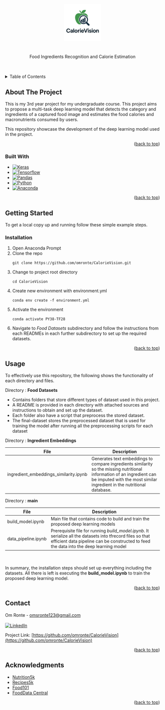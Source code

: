 <a name="readme-top"></a>

<!-- PROJECT LOGO -->
<br />
<div align="center">
  <a href="https://github.com/omronte/CalorieVision">
    <img src="images/CalorieVision.png" alt="Logo" width="180" height="120" style="object-fit: contain;"/>

  </a>

  <h1></h1>
  <p align="center">
    Food Ingredients Recognition and Calorie Estimation
    <br />
    <br />
  </p>
</div>
<br/>
<!-- TABLE OF CONTENTS -->
<details>
  <summary>Table of Contents</summary>
  <ol>
    <li>
      <a href="#about-the-project">About The Project</a>
      <ul>
        <li><a href="#built-with">Built With</a></li>
      </ul>
    </li>
    
    <li><a href="#license">License</a></li>
    <li><a href="#contact">Contact</a></li>
    <li><a href="#acknowledgments">Acknowledgments</a></li>
  </ol>
</details>

<!-- ABOUT THE PROJECT -->

## About The Project

This is my 3rd year project for my undergraduate course. This project aims to propose a multi-task deep learning model that detects the category and
ingredients of a captured food image and estimates the food calories and macronutrients consumed
by users.

This repository showcase the development of the deep learning model used in the project.

<p align="right">(<a href="#readme-top">back to top</a>)</p>

### Built With

- [![Keras][keras]][keras-url]
- [![Tensorflow][tensorflow]][tensorflow-url]
- [![Pandas][pandas]][pandas-url]
- [![Python][python]][python-url]
- [![Anaconda][anaconda]][anaconda-url]

<p align="right">(<a href="#readme-top">back to top</a>)</p>

<!-- GETTING STARTED -->

## Getting Started

To get a local copy up and running follow these simple example steps.

### Installation

1. Open Anaconda Prompt
2. Clone the repo
   ```
   git clone https://github.com/omronte/CalorieVision.git
   ```
3. Change to project root directory
   ```
   cd CalorieVision
   ```
4. Create new environment with environment.yml
   ```
   conda env create -f environment.yml
   ```
5. Activate the environment
   ```
   conda activate PY38-TF28
   ```
6. Navigate to _Food Datasets_ subdirectory and follow the instructions from each READMEs in each further subdirectory to set up the required datasets.

<p align="right">(<a href="#readme-top">back to top</a>)</p>

<!-- USAGE EXAMPLES -->

## Usage

To effectively use this repository, the following shows the functionality of each directory and files.

Directory : **Food Datasets**

- Contains folders that store different types of dataset used in this project.
- A README is provided in each directory with attached sources and instructions to obtain and set up the dataset.
- Each folder also have a script that preprocess the stored dataset.
- The final-dataset stores the preprocessed dataset that is used for training the model
  after running all the preprocessing scripts for each dataset

Directory : **Ingredient Embeddings**

| File                                   | Description                                                                                                                                                                                      |
| -------------------------------------- | ------------------------------------------------------------------------------------------------------------------------------------------------------------------------------------------------ |
| ingredient_embeddings_similarity.ipynb | Generates text embeddings to compare ingredients similarity so the missing nutritional information of an ingredient can be imputed with the most similar ingredient in the nutritional database. |

Directory : **main**

| File                | Description                                                                                                                                                                                           |
| ------------------- | ----------------------------------------------------------------------------------------------------------------------------------------------------------------------------------------------------- |
| build_model.ipynb   | Main file that contains code to build and train the proposed deep learning models                                                                                                                     |
| data_pipeline.ipynb | Prerequisite file for running _build_model.ipynb_. It serialize all the datasets into tfrecord files so that efficient data pipeline can be constructed to feed the data into the deep learning model |

<br></br>
In summary, the installation steps should set up everything including the datasets. All there is left is executing the **build_model.ipynb** to train the proposed deep learning model.

<p align="right">(<a href="#readme-top">back to top</a>)</p>

<!-- CONTACT -->

## Contact

Om Ronte - omsronte123@gmail.com
<br/>
<br/>
[![LinkedIn][linkedin-shield]][linkedin-url]

Project Link: [https://github.com/omronte/CalorieVision](https://github.com/omronte/CalorieVision)

<p align="right">(<a href="#readme-top">back to top</a>)</p>

<!-- ACKNOWLEDGMENTS -->

## Acknowledgments

- [Nutrition5k](https://github.com/google-research-datasets/Nutrition5k)
- [Recipes5k](http://www.ub.edu/cvub/recipes5k/)
- [Food101](https://data.vision.ee.ethz.ch/cvl/datasets_extra/food-101/)
- [FoodData Central](https://fdc.nal.usda.gov/index.html)

<p align="right">(<a href="#readme-top">back to top</a>)</p>

<!-- MARKDOWN LINKS & IMAGES -->
<!-- https://www.markdownguide.org/basic-syntax/#reference-style-links -->

[linkedin-shield]: https://img.shields.io/badge/linkedin-%230077B5.svg?style=for-the-badge&logo=linkedin&logoColor=white
[linkedin-url]: https://www.linkedin.com/in/om-ronte/
[product-screenshot]: images/screenshot.png
[keras]: https://img.shields.io/badge/Keras-%23D00000.svg?style=for-the-badge&logo=Keras&logoColor=white
[keras-url]: https://keras.io/
[tensorflow]: https://img.shields.io/badge/TensorFlow-%23FF6F00.svg?style=for-the-badge&logo=TensorFlow&logoColor=white
[tensorflow-url]: https://www.tensorflow.org/
[pandas]: https://img.shields.io/badge/pandas-%23150458.svg?style=for-the-badge&logo=pandas&logoColor=white
[pandas-url]: https://pandas.pydata.org/
[python]: https://img.shields.io/badge/python-3670A0?style=for-the-badge&logo=python&logoColor=ffdd54
[python-url]: https://www.python.org/
[anaconda]: https://img.shields.io/badge/Anaconda-%2344A833.svg?style=for-the-badge&logo=anaconda&logoColor=white
[anaconda-url]: https://www.anaconda.com/
[kaggle]: https://img.shields.io/badge/Kaggle-035a7d?style=for-the-badge&logo=kaggle&logoColor=white
[kaggle-url]: https://www.kaggle.com/
